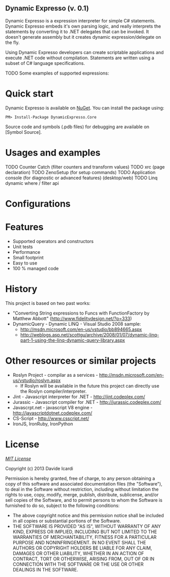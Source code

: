 ﻿
Dynamic Expresso (v. 0.1)
----------------

Dynamic Expresso is a expression interpreter for simple C# statements. 
Dynamic Expresso embeds it's own parsing logic, and really interprets the statements by converting it to .NET delegates that can be invoked. 
It doesn't generate assembly but it creates dynamic expression/delegate on the fly. 

Using Dynamic Expresso developers can create scriptable applications and execute .NET code without compilation. 
Statements are written using a subset of C# language specifications.

TODO Some examples of supported expressions:


Quick start
===========

Dynamic Expresso is available on [NuGet]. You can install the package using:

	PM> Install-Package DynamicExpresso.Core

Source code and symbols (.pdb files) for debugging are available on [Symbol Source].

Usages and examples
===================

TODO Counter Catch (filter counters and transform values)
TODO xrc (page declaration)
TODO ZenoSetup (for setup commands)
TODO Application console (for diagnostic or advanced features) (desktop/web)
TODO Linq dynamic where / filter api

Configurations
==============


Features
========

- Supported operators and constructors
- Unit tests
- Performance
- Small footprint
- Easy to use
- 100 % managed code



History
=======

This project is based on two past works:
- "Converting String expressions to Funcs with FunctionFactory by Matthew Abbott" (http://www.fidelitydesign.net/?p=333) 
- DynamicQuery - Dynamic LINQ - Visual Studio 2008 sample:
	- http://msdn.microsoft.com/en-us/vstudio/bb894665.aspx 
	- http://weblogs.asp.net/scottgu/archive/2008/01/07/dynamic-linq-part-1-using-the-linq-dynamic-query-library.aspx


Other resources or similar projects
===================================

- Roslyn Project - compilar as a services - http://msdn.microsoft.com/en-us/vstudio/roslyn.aspx
	- If Roslyn will be available in the future this project can directly use the Roslyn compiler/interpreter.
- Jint - Javascript interpreter for .NET - http://jint.codeplex.com/
- Jurassic - Javascript compiler for .NET - http://jurassic.codeplex.com/
- Javascrpt.net - javascript V8 engine - http://javascriptdotnet.codeplex.com/
- CS-Script - http://www.csscript.net/
- IronJS, IronRuby, IronPython


License
=======

*[MIT License]* 

Copyright (c) 2013 Davide Icardi

Permission is hereby granted, free of charge, to any person obtaining a copy of this software and associated documentation files (the "Software"), to deal in the Software without restriction, including without limitation the rights to use, copy, modify, merge, publish, distribute, sublicense, and/or sell copies of the Software, and to permit persons to whom the Software is furnished to do so, subject to the following conditions:
- The above copyright notice and this permission notice shall be included in all copies or substantial portions of the Software.
- THE SOFTWARE IS PROVIDED "AS IS", WITHOUT WARRANTY OF ANY KIND, EXPRESS OR IMPLIED, INCLUDING BUT NOT LIMITED TO THE WARRANTIES OF MERCHANTABILITY, FITNESS FOR A PARTICULAR PURPOSE AND NONINFRINGEMENT. IN NO EVENT SHALL THE AUTHORS OR COPYRIGHT HOLDERS BE LIABLE FOR ANY CLAIM, DAMAGES OR OTHER LIABILITY, WHETHER IN AN ACTION OF CONTRACT, TORT OR OTHERWISE, ARISING FROM, OUT OF OR IN CONNECTION WITH THE SOFTWARE OR THE USE OR OTHER DEALINGS IN THE SOFTWARE.



[MIT License]: http://opensource.org/licenses/mit-license.php
[NuGet]: https://nuget.org/packages/DynamicExpresso.Core
